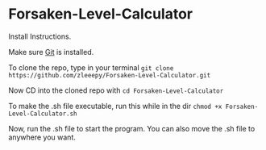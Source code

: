 # Forsaken-Level-Calculator
Install Instructions.  
  
Make sure [Git](https://git-scm.com/book/en/v2/Getting-Started-Installing-Git) is installed.

To clone the repo, type in your terminal ```git clone https://github.com/zleeepy/Forsaken-Level-Calculator.git```

Now CD into the cloned repo with ```cd Forsaken-Level-Calculator```

To make the .sh file executable, run this while in the dir ```chmod +x Forsaken-Level-Calculator.sh```

Now, run the .sh file to start the program. You can also move the .sh file to anywhere you want.
